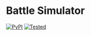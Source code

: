 # Battle Simulator

[![PyPI](https://img.shields.io/pypi/pyversions/Django.svg)](https://python.org) [![Tested](https://img.shields.io/badge/tested-100%25-red.svg)](https://github.com/ArtGames101/Battle-Sim)
